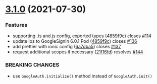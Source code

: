# [3.1.0](https://github.com/CodetrixStudio/CapacitorGoogleAuth/v3.0.2...v3.1.0) (2021-07-30)

### Features

- supporting .ts and.js config, exported types ([4859f9c](https://github.com/CodetrixStudio/CapacitorGoogleAuth/commit/)) closes [#114](https://github.com/CodetrixStudio/CapacitorGoogleAuth/pull/114)
- update ios to GoogleSignIn 6.0.1 Pod ([4859f9c](https://github.com/CodetrixStudio/CapacitorGoogleAuth/commit/4859f9c11b53476c9247f4697bae5b8b33022870)) closes [#136](https://github.com/CodetrixStudio/CapacitorGoogleAuth/pull/136)
- add prettier with ionic config ([6a7dba5](https://github.com/CodetrixStudio/CapacitorGoogleAuth/commit/6a7dba58e6a98d9b2b13aa19ff78e11e3b062070)) closes [#137](https://github.com/CodetrixStudio/CapacitorGoogleAuth/pull/137)
- request additional scopes if necessary ([21f16fd](https://github.com/CodetrixStudio/CapacitorGoogleAuth/commit/21f16fdebf778e3b0f166edf7a16d994fb57a56c)) resolves  [#144](https://github.com/CodetrixStudio/CapacitorGoogleAuth/issues/144)


### BREAKING CHANGES

- use `GoogleAuth.initialize()` method instead of `GoogleAuth.init()`
